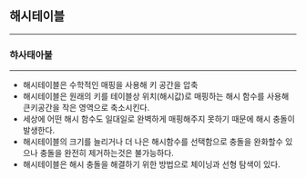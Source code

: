 ## 해시테이블
<hr/>

### 햐사태아불
<hr/>

* 해시테이블은 수학적인 매핑을 사용해 키 공간을 압축
* 해시테이블은 원래의 키를 테이블상 위치(해시값)로 매핑하는 해시 함수를 사용해 큰키공간을 작은 영역으로 축소시킨다.
* 세상에 어떤 해시 함수도 일대일로 완벽하게 매핑해주지 못하기 때문에 해시 충돌이 발생한다.
* 해시테이블의 크기를 늘리거나 더 나은 해시함수를 선택함으로 충돌을 완화할수 있으나 충돌을 완전히 제거하는것은 불가능하다.
* 해시테이블은 해시 충돌을 해결하기 위한 방법으로 체이닝과 선형 탐색이 있다.